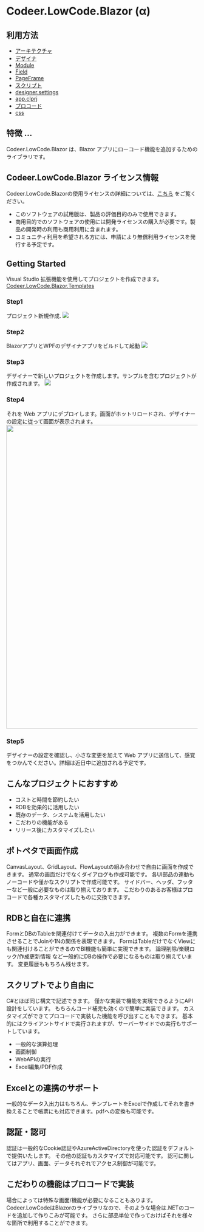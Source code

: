 # Codeer.LowCode.Blazor (α)

## 利用方法
- [アーキテクチャ](architecture.md)
- [デザイナ](designer.md)
- [Module](module.md)
- [Field](field.md)
- [PageFrame](page_frame.md)
- [スクリプト](script.md)
- [designer.settings](designer_settings.md)
- [app.clprj](app_clprj.md)
- [プロコード](procode.md)
- [css](css.md)

## 特徴 ...
Codeer.LowCode.Blazor は、Blazor アプリにローコード機能を追加するためのライブラリです。

## Codeer.LowCode.Blazor ライセンス情報
Codeer.LowCode.Blazorの使用ライセンスの詳細については、[こちら](https://www.nuget.org/packages/Codeer.LowCode.Blazor/0.13.1/License) をご覧ください。 
- このソフトウェアの試用版は、製品の評価目的のみで使用できます。
- 商用目的でのソフトウェアの使用には開発ライセンスの購入が必要です。製品の開発時の利用も商用利用に含まれます。
- コミュニティ利用を希望される方には、申請により無償利用ライセンスを発行する予定です。

## Getting Started
Visual Studio 拡張機能を使用してプロジェクトを作成できます。 
[Codeer.LowCode.Blazor.Templates](https://marketplace.visualstudio.com/items?itemName=Codeer.LowCodeBlazor)

### Step1
プロジェクト新規作成.
<img src="../Image/step1.png">

### Step2
BlazorアプリとWPFのデザイナアプリをビルドして起動
<img src="../Image/step2.png">

### Step3
デザイナーで新しいプロジェクトを作成します。サンプルを含むプロジェクトが作成されます。
<img src="../Image/step3.png">

### Step4
それを Web アプリにデプロイします。画面がホットリロードされ、デザイナーの設定に従って画面が表示されます。
<img src="../Image/step4.png" width="800">

### Step5
デザイナーの設定を確認し、小さな変更を加えて Web アプリに送信して、感覚をつかんでください。詳細は近日中に追加される予定です。

## こんなプロジェクトにおすすめ
- コストと時間を節約したい
- RDBを効果的に活用したい
- 既存のデータ、システムを活用したい
- こだわりの機能がある
- リリース後にカスタマイズしたい

## ポトペタで画面作成
CanvasLayout、GridLayout、FlowLayoutの組み合わせで自由に画面を作成できます。 通常の画面だけでなくダイアログも作成可能です。 各UI部品の連動もノーコードや僅かなスクリプトで作成可能です。 サイドバー、ヘッダ、フッターなど一般に必要なものは取り揃えております。 こだわりのあるお客様はプロコードで各種カスタマイズしたものに交換できます。

## RDBと自在に連携
FormとDBのTableを関連付けてデータの入出力ができます。 複数のFormを連携させることでJoinや1Nの関係を表現できます。 FormはTableだけでなくViewにも関連付けることができるのでBI機能も簡単に実現できます。 論理削除/楽観ロック/作成更新情報 など一般的にDBの操作で必要になるものは取り揃えています。 変更履歴ももちろん残せます。

## スクリプトでより自由に
C#とほぼ同じ構文で記述できます。 僅かな実装で機能を実現できるようにAPI設計をしています。 もちろんコード補完も効くので簡単に実装できます。 カスタマイズができてプロコードで実装した機能を呼び出すこともできます。 基本的にはクライアントサイドで実行されますが、サーバーサイドでの実行もサポートしています。<br/>
- 一般的な演算処理
- 画面制御
- WebAPIの実行
- Excel編集/PDF作成

## Excelとの連携のサポート
一般的なデータ入出力はもちろん、テンプレートをExcelで作成してそれを書き換えることで帳票にも対応できます。pdfへの変換も可能です。

## 認証・認可
認証は一般的なCookie認証やAzureActiveDirectoryを使った認証をデフォルトで提供いたします。 その他の認証もカスタマイズで対応可能です。 認可に関してはアプリ、画面、データそれぞれでアクセス制御が可能です。

## こだわりの機能はプロコードで実装
場合によっては特殊な画面/機能が必要になることもあります。 Codeer.LowCodeはBlazorのライブラリなので、そのような場合は.NETのコードを追加して作りこみが可能です。 さらに部品単位で作っておけばそれを様々な箇所で利用することができます。
